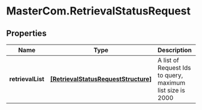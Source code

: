 # MasterCom.RetrievalStatusRequest

## Properties

Name | Type | Description | Notes
------------ | ------------- | ------------- | -------------
**retrievalList** | [**[RetrievalStatusRequestStructure]**](RetrievalStatusRequestStructure.md) | A list of Request Ids to query, maximum list size is 2000 | 


